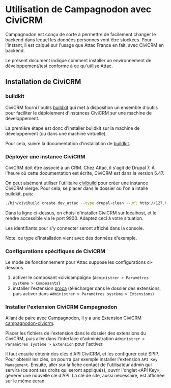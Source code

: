 # Utilisation de Campagnodon avec CiviCRM

Campagnodon est conçu de sorte à permettre de facilement changer le backend dans lequel les données personnes vont être stockées.
Pour l'instant, il est calqué sur l'usage que Attac France en fait, avec CiviCRM en backend.

Le présent document indique comment installer un environnement de développement/test conforme à ce qu'utilise Attac.

## Installation de CiviCRM

### buildkit

CiviCRM fourni l'outils [buildkit](https://docs.civicrm.org/dev/en/latest/tools/buildkit/) qui met à disposition un ensemble d'outils pour faciliter le déploiement d'instances CiviCRM sur une machine de développement.

La première étape est donc d'installer buildkit sur la machine de développement (ou dans une machine virtuelle).

Pour cela, suivre la documentation d'installation de [buildkit](https://docs.civicrm.org/dev/en/latest/tools/buildkit/#installation).

### Déployer une instance CiviCRM

CiviCRM doit être associé à un CRM. Chez Attac, il s'agit de Drupal 7.
À l'heure où cette documentation est écrite, CiviCRM est dans la version 5.47.

On peut aisément utiliser l'utilitaire [civibuild](https://docs.civicrm.org/dev/en/latest/tools/civibuild/) pour créer une instance CiviCRM vierge. Pour cela, se placer dans le dossier où l'on a intallé buildkit, puis:

```bash
./bin/civibuild create dev_attac --type drupal-clean --url http://127.0.0.1:9900 --civi-ver  5.47
```

Dans la ligne ci-dessus, on choisi d'installer CiviCRM sur localhost, et le rendre accessible via le port 9900.
Adaptez ceci à votre situation.

Les identifiants pour s'y connecter seront affiché dans la console.

Note: ce type d'installation vient avec des données d'exemple.

### Configurations spécifiques de CiviCRM

Le mode de fonctionnement pour Attac suppose les configurations ci-dessous.

1) activer le composant «civicampaign» (`Administrer > Paramètres système > Composants`)
2) installer l'extension [proca](https://github.com/fixthestatusquo/proca-civicrm/) (télécharger dans le dossier des extensions, puis activer dans `Administrer > Paramètres système > Extensions`)

### Installer l'extension CiviCRM Campagnodon

Allant de paire avec Campagnodon, il y a une Extension CiviCRM [campagnodon-civicrm](https://code.globenet.org/attacfr/campagnodon-civicrm).

Placer les fichiers de l'extension dans le dossier des extensions du CiviCRM, puis aller dans l'interface d'administration `Administrer > Paramètres système > Extension` pour l'activer.

Il faut ensuite obtenir des clés d'API CiviCRM, et les configurer coté SPIP.
Pour obtenir les clés, on pourra par exemple installer l'extension `API Key Management`.
Ensuite, aller sur la fiche contact de l'utilisateur admin qui servira (ce sont ses droits qui seront appliqués), ouvrir l'onglet «API Key», générer une nouvelle clé d'API. La clé de site, aussi nécessaire, est affichée sur le même écran.
